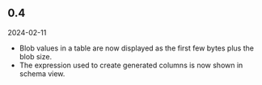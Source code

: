 ## 0.4

2024-02-11

- Blob values in a table are now displayed as the first few bytes plus the blob
  size.
- The expression used to create generated columns is now shown in schema view.
